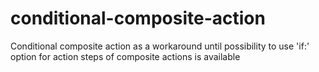 # conditional-composite-action
Conditional composite action as a workaround until possibility to use 'if:' option for action steps of composite actions is available
